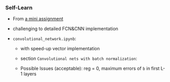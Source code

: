 ### Self-Learn
- From [a mini assignment](https://web.eecs.umich.edu/~justincj/teaching/eecs498/WI2022/assignment3.html)
- challenging to detailed FCN&CNN implementation

- `convolutional_network.ipynb`:

    - with speed-up vector implementation

    - section `Convolutional nets with batch normalization`:
    - Possible Issues (acceptable): reg = 0, maximum errors of `b` in first L-1 layers
